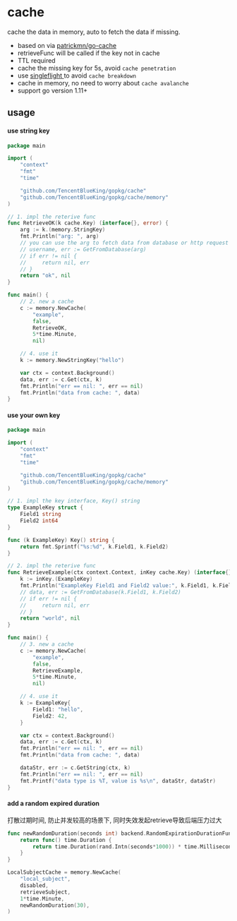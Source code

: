 # cache

cache the data in memory, auto to fetch the data if missing.

- based on via [patrickmn/go-cache](https://github.com/patrickmn/go-cache)
- retrieveFunc will be called if the key not in cache
- TTL required
- cache the missing key for 5s, avoid `cache penetration`
- use [singleflight ](https://godoc.org/golang.org/x/sync/singleflight) to avoid `cache breakdown`
- cache in memory, no need to worry about `cache avalanche`
- support go version 1.11+

## usage

#### use string key

```go
package main

import (
	"context"
	"fmt"
	"time"

	"github.com/TencentBlueKing/gopkg/cache"
	"github.com/TencentBlueKing/gopkg/cache/memory"
)

// 1. impl the reterive func
func RetrieveOK(k cache.Key) (interface{}, error) {
	arg := k.(memory.StringKey)
	fmt.Println("arg: ", arg)
	// you can use the arg to fetch data from database or http request
	// username, err := GetFromDatabase(arg)
	// if err != nil {
	//     return nil, err
	// }
	return "ok", nil
}

func main() {
	// 2. new a cache
	c := memory.NewCache(
		"example",
		false,
		RetrieveOK,
		5*time.Minute,
		nil)

	// 4. use it
	k := memory.NewStringKey("hello")

    var ctx = context.Background()
	data, err := c.Get(ctx, k)
	fmt.Println("err == nil: ", err == nil)
	fmt.Println("data from cache: ", data)
}
```

#### use your own key


```go
package main

import (
	"context"
	"fmt"
	"time"

	"github.com/TencentBlueKing/gopkg/cache"
	"github.com/TencentBlueKing/gopkg/cache/memory"
)

// 1. impl the key interface, Key() string
type ExampleKey struct {
	Field1 string
	Field2 int64
}

func (k ExampleKey) Key() string {
	return fmt.Sprintf("%s:%d", k.Field1, k.Field2)
}

// 2. impl the reterive func
func RetrieveExample(ctx context.Context, inKey cache.Key) (interface{}, error) {
	k := inKey.(ExampleKey)
	fmt.Println("ExampleKey Field1 and Field2 value:", k.Field1, k.Field2)
	// data, err := GetFromDatabase(k.Field1, k.Field2)
	// if err != nil {
	//     return nil, err
	// }
	return "world", nil
}

func main() {
	// 3. new a cache
	c := memory.NewCache(
		"example",
		false,
		RetrieveExample,
		5*time.Minute,
		nil)

	// 4. use it
	k := ExampleKey{
		Field1: "hello",
		Field2: 42,
	}

    var ctx = context.Background()
	data, err := c.Get(ctx, k)
	fmt.Println("err == nil: ", err == nil)
	fmt.Println("data from cache: ", data)

	dataStr, err := c.GetString(ctx, k)
	fmt.Println("err == nil: ", err == nil)
	fmt.Printf("data type is %T, value is %s\n", dataStr, dataStr)
}
```

#### add a random expired duration

打散过期时间, 防止并发较高的场景下, 同时失效发起retrieve导致后端压力过大


```go
func newRandomDuration(seconds int) backend.RandomExpirationDurationFunc {
	return func() time.Duration {
		return time.Duration(rand.Intn(seconds*1000)) * time.Millisecond
	}
}

LocalSubjectCache = memory.NewCache(
    "local_subject",
    disabled,
    retrieveSubject,
    1*time.Minute,
    newRandomDuration(30),
)
```
